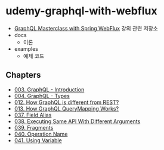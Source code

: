 # udemy-graphql-with-webflux

* [GraphQL Masterclass with Spring WebFlux](https://www.udemy.com/course/graphql-spring/) 강의 관련 저장소
* docs 
    * 이론
* examples 
    * 예제 코드

## Chapters

* [003. GraphQL - Introduction](/docs/chapter-003.md)
* [004. GraphQL - Types](/docs/chapter-004.md)
* [012. How GraphQL is different from REST?](/docs/chapter-012.md)
* [013. How GraphQL QueryMapping Works?](/docs/chapter-013.md)
* [037. Field Alias](/docs/chapter-037.md)
* [038. Executing Same API With Different Arguments](/docs/chapter-038.md)
* [039. Fragments](/docs/chapter-039.md)
* [040. Operation Name](/docs/chapter-040.md)
* [041. Using Variable](/docs/chapter-041.md)
